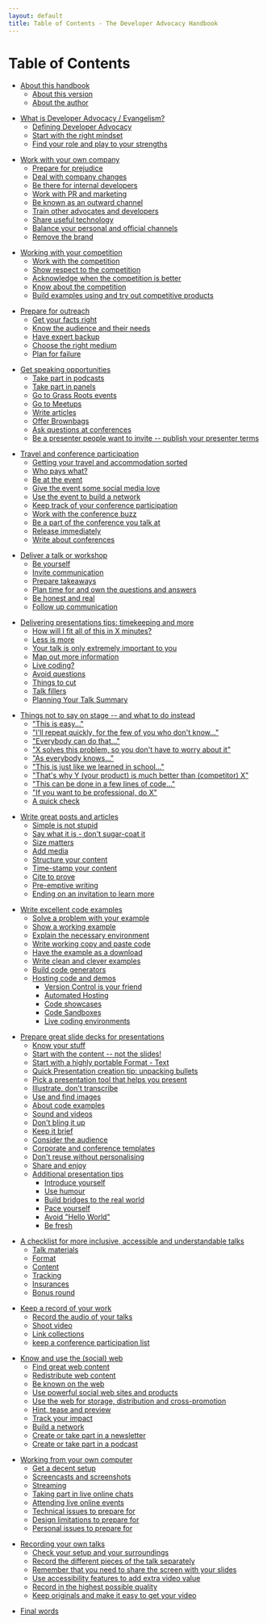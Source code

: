```yaml
---
layout: default
title: Table of Contents - The Developer Advocacy Handbook
---
```

# Table of Contents

<!--
about
-->

* [About this handbook](about#about-this-handbook)
  * [About this version](about#about-this-version)
  * [About the author](about#about-the-author)

<!--
what-is-developer-advocacy
-->

* [What is Developer Advocacy / Evangelism?](what-is-developer-advocacy#what-is-developer-advocacy-evangelism)
  * [Defining Developer Advocacy](what-is-developer-advocacy#defining-developer-advocacy)
  * [Start with the right mindset](what-is-developer-advocacy#start-with-the-right-mindset)
  * [Find your role and play to your strengths](what-is-developer-advocacy#find-your-role-and-play-to-your-strengths)

<!--
working-with-your-company
-->

* [Work with your own company](working-with-your-company#work-with-your-own-company)
  * [Prepare for prejudice](working-with-your-company#prepare-for-prejudice)
  * [Deal with company changes](working-with-your-company#deal-with-company-changes)
  * [Be there for internal developers](working-with-your-company#be-there-for-internal-developers)
  * [Work with PR and marketing](working-with-your-company#work-with-pr-and-marketing)
  * [Be known as an outward channel](working-with-your-company#be-known-as-an-outward-channel)
  * [Train other advocates and developers](working-with-your-company#train-other-advocates-and-developers)
  * [Share useful technology](working-with-your-company#share-useful-technology)
  * [Balance your personal and official channels](working-with-your-company#balance-your-personal-and-official-channels)
  * [Remove the brand](working-with-your-company#remove-the-brand)

<!-- 
working-with-your-competition 
-->

* [Working with your competition](working-with-your-competition#working-with-your-competition)
  * [Work with the competition](working-with-your-competition#work-with-the-competition)
  * [Show respect to the competition](working-with-your-competition#show-respect-to-the-competition)
  * [Acknowledge when the competition is better](working-with-your-competition#acknowledge-when-the-competition-is-better)
  * [Know about the competition](working-with-your-competition#know-about-the-competition)
  * [Build examples using and try out competitive products](working-with-your-competition#build-examples-using-and-try-out-competitive-products)

<!-- 
prepare-for-outreach 
-->

* [Prepare for outreach](prepare-for-outreach#prepare-for-outreach)
  * [Get your facts right](prepare-for-outreach#get-your-facts-right)
  * [Know the audience and their needs](prepare-for-outreach#know-the-audience-and-their-needs)
  * [Have expert backup](prepare-for-outreach#have-expert-backup)
  * [Choose the right medium](prepare-for-outreach#choose-the-right-medium)
  * [Plan for failure](prepare-for-outreach#plan-for-failure)

<!-- 
get-speaking-opportunities
-->

* [Get speaking opportunities](get-speaking-opportunities#get-speaking-opportunities)
  * [Take part in podcasts](get-speaking-opportunities#take-part-in-podcasts)
  * [Take part in panels](get-speaking-opportunities#take-part-in-panels)
  * [Go to Grass Roots events](get-speaking-opportunities#go-to-grass-roots-events)
  * [Go to Meetups](get-speaking-opportunities#go-to-meetups)
  * [Write articles](get-speaking-opportunities#write-articles)
  * [Offer Brownbags](get-speaking-opportunities#offer-brownbags)
  * [Ask questions at conferences](get-speaking-opportunities#ask-questions-at-conferences)
  * [Be a presenter people want to invite -- publish your presenter terms](get-speaking-opportunities#be-a-presenter-people-want-to-invite-publish-your-presenter-terms)

<!-- 
travel-and-conference-participation
-->

* [Travel and conference participation](travel-and-conference-participation#travel-and-conference-participation)
  * [Getting your travel and accommodation sorted](travel-and-conference-participation#getting-your-travel-and-accommodation-sorted)
  * [Who pays what?](travel-and-conference-participation#who-pays-what)
  * [Be at the event](travel-and-conference-participation#be-at-the-event)
  * [Give the event some social media love](travel-and-conference-participation#give-the-event-some-social-media-love)
  * [Use the event to build a network](travel-and-conference-participation#use-the-event-to-build-a-network)
  * [Keep track of your conference participation](travel-and-conference-participation#keep-track-of-your-conference-participation)
  * [Work with the conference buzz](travel-and-conference-participation#work-with-the-conference-buzz)
  * [Be a part of the conference you talk at](travel-and-conference-participation#be-a-part-of-the-conference-you-talk-at)
  * [Release immediately](travel-and-conference-participation#release-immediately)
  * [Write about conferences](travel-and-conference-participation#write-about-conferences)

<!-- 
deliver-a-talk
-->

* [Deliver a talk or workshop](#deliver-a-talk-or-workshop)
  * [Be yourself](#be-yourself)
  * [Invite communication](#invite-communication)
  * [Prepare takeaways](#prepare-takeaways)
  * [Plan time for and own the questions and answers](#plan-time-for-and-own-the-questions-and-answers)
  * [Be honest and real](#be-honest-and-real)
  * [Follow up communication](#follow-up-communication)

<!-- 
talk-delivery-tips
-->

* [Delivering presentations tips: timekeeping and more](#delivering-presentations-tips-timekeeping-and-more)
  * [How will I fit all of this in X minutes?](#how-will-i-fit-all-of-this-in-x-minutes)
  * [Less is more](#less-is-more)
  * [Your talk is only extremely important to you](#your-talk-is-only-extremely-important-to-you)
  * [Map out more information](#map-out-more-information)
  * [Live coding?](#live-coding)
  * [Avoid questions](#avoid-questions)
  * [Things to cut](#things-to-cut)
  * [Talk fillers](#talk-fillers)
  * [Planning Your Talk Summary](#planning-your-talk-summary)

<!-- 
things-not-to-say-on-stage
-->
  
* [Things not to say on stage -- and what to do instead](#things-not-to-say-on-stage-and-what-to-do-instead)
  * ["This is easy..."](#this-is-easy)
  * ["I'll repeat quickly, for the few of you who don't know..."](#ill-repeat-quickly-for-the-few-of-you-who-dont-know)
  * ["Everybody can do that..."](#everybody-can-do-that)
  * ["X solves this problem, so you don't have to worry about it"](#x-solves-this-problem-so-you-dont-have-to-worry-about-it)
  * ["As everybody knows..."](#as-everybody-knows)
  * ["This is just like we learned in school..."](#this-is-just-like-we-learned-in-school)
  * ["That's why Y (your product) is much better than (competitor) X"](#thats-why-yyour-product-is-much-better-than-competitor-x)
  * ["This can be done in a few lines of code..."](#this-can-be-done-in-a-few-lines-of-code)
  * ["If you want to be professional, do X"](#if-you-want-to-be-professional-do-x)
  * [A quick check](#a-quick-check)

<!-- 
write-great-posts-and-articles
-->

* [Write great posts and articles](#write-great-posts-and-articles)
  * [Simple is not stupid](#simple-is-not-stupid)
  * [Say what it is - don't sugar-coat it](#say-what-it-is---dont-sugar-coat-it)
  * [Size matters](#size-matters)
  * [Add media](#add-media)
  * [Structure your content](#structure-your-content)
  * [Time-stamp your content](#time-stamp-your-content)
  * [Cite to prove](#cite-to-prove)
  * [Pre-emptive writing](#pre-emptive-writing)
  * [Ending on an invitation to learn more](#ending-on-an-invitation-to-learn-more)

<!-- 
write-excellent-code-examples
-->

* [Write excellent code examples](#write-excellent-code-examples)
  * [Solve a problem with your example](#solve-a-problem-with-your-example)
  * [Show a working example](#show-a-working-example)
  * [Explain the necessary environment](#explain-the-necessary-environment)
  * [Write working copy and paste code](#write-working-copy-and-paste-code)
  * [Have the example as a download](#have-the-example-as-a-download)
  * [Write clean and clever examples](#write-clean-and-clever-examples)
  * [Build code generators](#build-code-generators)
  * [Hosting code and demos](#hosting-code-and-demos)
    * [Version Control is your friend](#version-control-is-your-friend)
    * [Automated Hosting](#automated-hosting)
    * [Code showcases](#code-showcases)
    * [Code Sandboxes](#code-sandboxes)
    * [Live coding environments](#live-coding-environments)

<!-- 
slide-decks
-->

* [Prepare great slide decks for presentations](#prepare-great-slide-decks-for-presentations)
  * [Know your stuff](#know-your-stuff)
  * [Start with the content -- not the slides!](#start-with-the-content-not-the-slides)
  * [Start with a highly portable Format - Text](#start-with-a-highly-portable-format---text)
  * [Quick Presentation creation tip: unpacking bullets](#quick-presentation-creation-tip-unpacking-bullets)
  * [Pick a presentation tool that helps you present](#pick-a-presentation-tool-that-helps-you-present)
  * [Illustrate, don\'t transcribe](#illustrate-dont-transcribe)
  * [Use and find images](#use-and-find-images)
  * [About code examples](#about-code-examples)
  * [Sound and videos](#sound-and-videos)
  * [Don\'t bling it up](#dont-bling-it-up)
  * [Keep it brief](#keep-it-brief)
  * [Consider the audience](#consider-the-audience)
  * [Corporate and conference templates](#corporate-and-conference-templates)
  * [Don\'t reuse without personalising](#dont-reuse-without-personalising)
  * [Share and enjoy](#share-and-enjoy)
  * [Additional presentation tips](#additional-presentation-tips)
    * [Introduce yourself](#introduce-yourself)
    * [Use humour](#use-humour)
    * [Build bridges to the real world](#build-bridges-to-the-real-world)
    * [Pace yourself](#pace-yourself)
    * [Avoid "Hello World"](#avoid-hello-world)
    * [Be fresh](#be-fresh)

<!-- 
    slide-checklist.md
-->

* [A checklist for more inclusive, accessible and understandable talks](#a-checklist-for-more-inclusive-accessible-and-understandable-talks)
  * [Talk materials](#talk-materials)
  * [Format](#format)
  * [Content](#content)
  * [Tracking](#tracking)
  * [Insurances](#insurances)
  * [Bonus round](#bonus-round)

<!--
record
-->

* [Keep a record of your work](#keep-a-record-of-your-work)
  * [Record the audio of your talks](#record-the-audio-of-your-talks)
  * [Shoot video](#shoot-video)
  * [Link collections](#link-collections)
  * [keep a conference participation list](#keep-a-conference-participation-list)

<!--
use-the-web
-->

* [Know and use the (social) web](#know-and-use-the-social-web)
  * [Find great web content](#find-great-web-content)
  * [Redistribute web content](#redistribute-web-content)
  * [Be known on the web](#be-known-on-the-web)
  * [Use powerful social web sites and products](#use-powerful-social-web-sites-and-products)
  * [Use the web for storage, distribution and cross-promotion](#use-the-web-for-storage-distribution-and-cross-promotion)
  * [Hint, tease and preview](#hint-tease-and-preview)
  * [Track your impact](#track-your-impact)
  * [Build a network](#build-a-network)
  * [Create or take part in a newsletter](#create-or-take-part-in-a-newsletter)
  * [Create or take part in a podcast](#create-or-take-part-in-a-podcast)

<!-- 
working-from-your-own-computer
-->

* [Working from your own computer](#working-from-your-own-computer)
  * [Get a decent setup](#get-a-decent-setup)
  * [Screencasts and screenshots](#screencasts-and-screenshots)
  * [Streaming](#streaming)
  * [Taking part in live online chats](#taking-part-in-live-online-chats)
  * [Attending live online events](#attending-live-online-events)
  * [Technical issues to prepare for](#technical-issues-to-prepare-for)
  * [Design limitations to prepare for](#design-limitations-to-prepare-for)
  * [Personal issues to prepare for](#personal-issues-to-prepare-for)

<!-- 
recording-talks
-->
* [Recording your own talks](#recording-your-own-talks)
  * [Check your setup and your surroundings](#check-your-setup-and-your-surroundings)
  * [Record the different pieces of the talk separately](#record-the-different-pieces-of-the-talk-separately)
  * [Remember that you need to share the screen with your slides](#remember-that-you-need-to-share-the-screen-with-your-slides)
  * [Use accessibility features to add extra video value](#use-accessibility-features-to-add-extra-video-value)
  * [Record in the highest possible quality](#record-in-the-highest-possible-quality)
  * [Keep originals and make it easy to get your video](#keep-originals-and-make-it-easy-to-get-your-video)

<!--
final-words
-->
* [Final words](#final-words)
